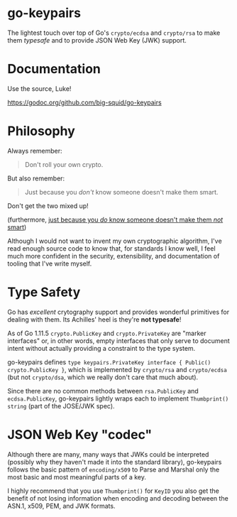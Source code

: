 # go-keypairs

The lightest touch over top of Go's `crypto/ecdsa` and `crypto/rsa` to make them
*typesafe* and to provide JSON Web Key (JWK) support.

# Documentation

Use the source, Luke!

<https://godoc.org/github.com/big-squid/go-keypairs>

# Philosophy

Always remember:

> Don't roll your own crypto.

But also remember:

> Just because you _don't_ know someone doesn't make them smart.

Don't get the two mixed up!

(furthermore, [just because you _do_ know someone doesn't make them _not_ smart](https://www.humancondition.com/asid-prophets-without-honour-in-their-own-home/))

Although I would not want to invent my own cryptographic algorithm,
I've read enough source code to know that, for standards I know well,
I feel much more confident in the security, extensibility, and documentation
of tooling that I've write myself.

# Type Safety

Go has _excellent_ crytography support and provides wonderful
primitives for dealing with them. Its Achilles' heel is they're **not typesafe**!

As of Go 1.11.5 `crypto.PublicKey` and `crypto.PrivateKey` are "marker interfaces"
or, in other words, empty interfaces that only serve to document intent without
actually providing a constraint to the type system.

go-keypairs defines `type keypairs.PrivateKey interface { Public() crypto.PublicKey }`,
which is implemented by `crypto/rsa` and `crypto/ecdsa`
(but not `crypto/dsa`, which we really don't care that much about).

Since there are no common methods between `rsa.PublicKey` and `ecdsa.PublicKey`,
go-keypairs lightly wraps each to implement `Thumbprint() string` (part of the JOSE/JWK spec).

# JSON Web Key "codec"

Although there are many, many ways that JWKs could be interpreted
(possibly why they haven't made it into the standard library), go-keypairs
follows the basic pattern of `encoding/x509` to Parse and Marshal
only the most basic and most meaningful parts of a key.

I highly recommend that you use `Thumbprint()` for `KeyID` you also
get the benefit of not losing information when encoding and decoding
between the ASN.1, x509, PEM, and JWK formats.
